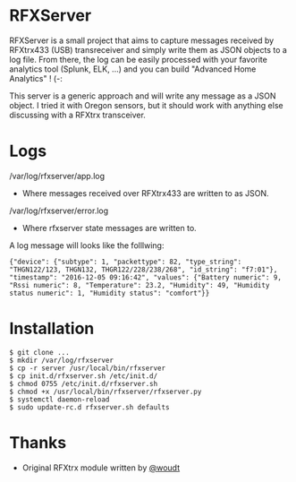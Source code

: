 # RFXServer

RFXServer is a small project that aims to capture messages received by RFXtrx433 (USB) transreceiver and simply write them as JSON objects to a log file. From there, the log can be easily processed with your favorite analytics tool (Splunk, ELK, ...) and you can build "Advanced Home Analytics" ! (-:

This server is a generic approach and will write any message as a JSON object. I tried it with Oregon sensors, but it should work with anything else discussing with a RFXtrx transceiver.

# Logs

/var/log/rfxserver/app.log
* Where messages received over RFXtrx433 are written to as JSON.

/var/log/rfxserver/error.log
* Where rfxserver state messages are written to.

A log message will looks like the folllwing:

```
{"device": {"subtype": 1, "packettype": 82, "type_string": "THGN122/123, THGN132, THGR122/228/238/268", "id_string": "f7:01"}, "timestamp": "2016-12-05 09:16:42", "values": {"Battery numeric": 9, "Rssi numeric": 8, "Temperature": 23.2, "Humidity": 49, "Humidity status numeric": 1, "Humidity status": "comfort"}}
```


# Installation

```
$ git clone ...
$ mkdir /var/log/rfxserver
$ cp -r server /usr/local/bin/rfxserver
$ cp init.d/rfxserver.sh /etc/init.d/
$ chmod 0755 /etc/init.d/rfxserver.sh
$ chmod +x /usr/local/bin/rfxserver/rfxserver.py
$ systemctl daemon-reload
$ sudo update-rc.d rfxserver.sh defaults
```


# Thanks

* Original RFXtrx module written by [@woudt](https://github.com/woudt/pyRFXtrx)


